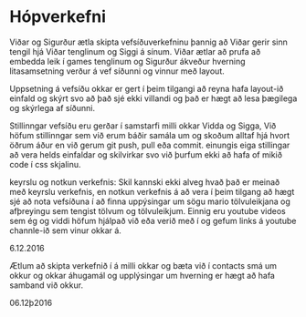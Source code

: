 # Hópverkefni
Viðar og Sigurður ætla skipta vefsíðuverkefninu þannig að Viðar gerir sinn tengil hjá Viðar tenglinum og Siggi á sínum.
Viðar ætlar að prufa að embedda leik í games tenglinum og Sigurður ákveður hverning litasamsetning verður á vef síðunni og vinnur með layout.

Uppsetning á vefsíðu okkar er gert í þeim tilgangi að reyna hafa layout-ið einfald og skýrt svo að það sjé ekki villandi og það er hægt að lesa þægilega og skýrlega af síðunni.

Stillinngar vefsíðu eru gerðar í samstarfi milli okkar Vidda og Sigga, Við höfum stillinngar sem við erum báðir samála um og skoðum alltaf hjá hvort öðrum áður en við gerum git push, pull eða commit.
einungis eiga stillingar að vera helds einfaldar og skilvirkar svo við þurfum ekki að hafa of mikið code í css skjalinu.

keyrslu og notkun verkefnis:
Skil kannski ekki alveg hvað það er meinað með keyrslu verkefnis, en notkun verkefnis á að vera í þeim tilgang að hægt sjé að nota vefsíðuna í að finna uppýsingar um sögu mario tölvuleikjana og afþreyingu sem tengist tölvum og tölvuleikjum. 
Einnig eru youtube videos sem ég og viddi höfum hjálpað við eða verið með í og gefum links á youtube channle-ið sem vinur okkar á.

6.12.2016

Ætlum að skipta verkefnið í á milli okkar og bæta við í contacts smá um okkur og okkar áhugamál og upplýsingar um hverning er hægt að hafa samband við okkur.

06.12þ2016
